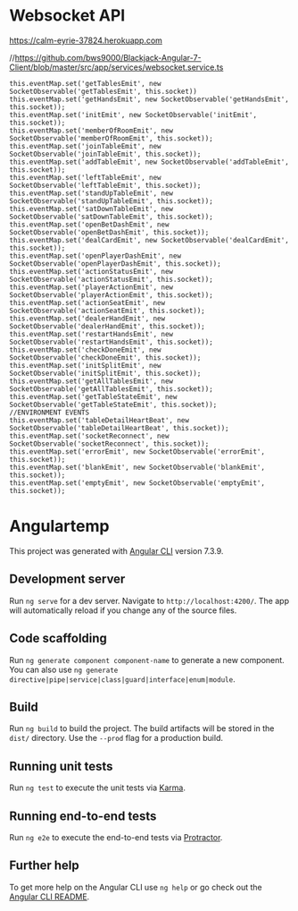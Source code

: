 # Websocket API
https://calm-eyrie-37824.herokuapp.com

//https://github.com/bws9000/Blackjack-Angular-7-Client/blob/master/src/app/services/websocket.service.ts

    this.eventMap.set('getTablesEmit', new SocketObservable('getTablesEmit', this.socket))
    this.eventMap.set('getHandsEmit', new SocketObservable('getHandsEmit', this.socket));
    this.eventMap.set('initEmit', new SocketObservable('initEmit', this.socket));
    this.eventMap.set('memberOfRoomEmit', new SocketObservable('memberOfRoomEmit', this.socket));
    this.eventMap.set('joinTableEmit', new SocketObservable('joinTableEmit', this.socket));
    this.eventMap.set('addTableEmit', new SocketObservable('addTableEmit', this.socket));
    this.eventMap.set('leftTableEmit', new SocketObservable('leftTableEmit', this.socket));
    this.eventMap.set('standUpTableEmit', new SocketObservable('standUpTableEmit', this.socket));
    this.eventMap.set('satDownTableEmit', new SocketObservable('satDownTableEmit', this.socket));
    this.eventMap.set('openBetDashEmit', new SocketObservable('openBetDashEmit', this.socket));
    this.eventMap.set('dealCardEmit', new SocketObservable('dealCardEmit', this.socket));
    this.eventMap.set('openPlayerDashEmit', new SocketObservable('openPlayerDashEmit', this.socket));
    this.eventMap.set('actionStatusEmit', new SocketObservable('actionStatusEmit', this.socket));
    this.eventMap.set('playerActionEmit', new SocketObservable('playerActionEmit', this.socket));
    this.eventMap.set('actionSeatEmit', new SocketObservable('actionSeatEmit', this.socket));
    this.eventMap.set('dealerHandEmit', new SocketObservable('dealerHandEmit', this.socket));
    this.eventMap.set('restartHandsEmit', new SocketObservable('restartHandsEmit', this.socket));
    this.eventMap.set('checkDoneEmit', new SocketObservable('checkDoneEmit', this.socket));
    this.eventMap.set('initSplitEmit', new SocketObservable('initSplitEmit', this.socket));
    this.eventMap.set('getAllTablesEmit', new SocketObservable('getAllTablesEmit', this.socket));
    this.eventMap.set('getTableStateEmit', new SocketObservable('getTableStateEmit', this.socket));
    //ENVIRONMENT EVENTS
    this.eventMap.set('tableDetailHeartBeat', new SocketObservable('tableDetailHeartBeat', this.socket));
    this.eventMap.set('socketReconnect', new SocketObservable('socketReconnect', this.socket));
    this.eventMap.set('errorEmit', new SocketObservable('errorEmit', this.socket));
    this.eventMap.set('blankEmit', new SocketObservable('blankEmit', this.socket));
    this.eventMap.set('emptyEmit', new SocketObservable('emptyEmit', this.socket));
# Angulartemp

This project was generated with [Angular CLI](https://github.com/angular/angular-cli) version 7.3.9.

## Development server

Run `ng serve` for a dev server. Navigate to `http://localhost:4200/`. The app will automatically reload if you change any of the source files.

## Code scaffolding

Run `ng generate component component-name` to generate a new component. You can also use `ng generate directive|pipe|service|class|guard|interface|enum|module`.

## Build

Run `ng build` to build the project. The build artifacts will be stored in the `dist/` directory. Use the `--prod` flag for a production build.

## Running unit tests

Run `ng test` to execute the unit tests via [Karma](https://karma-runner.github.io).

## Running end-to-end tests

Run `ng e2e` to execute the end-to-end tests via [Protractor](http://www.protractortest.org/).

## Further help

To get more help on the Angular CLI use `ng help` or go check out the [Angular CLI README](https://github.com/angular/angular-cli/blob/master/README.md).
